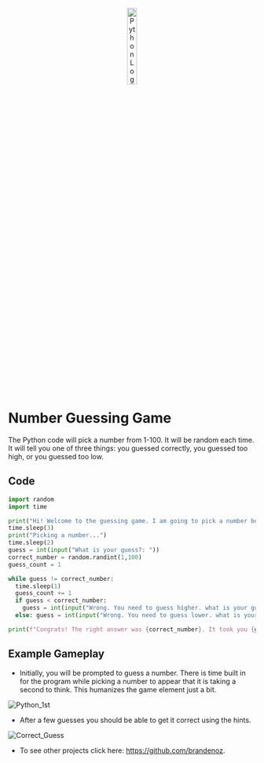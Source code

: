 <p align="center">
 <img src="https://github.com/user-attachments/assets/784c1a3e-f470-4234-ac8f-d98ff29eff9c" alt="Python Logo" width=20%/>
 </p>

 <h1>Number Guessing Game</h1>
 The Python code will pick a number from 1-100. It will be random each time. It will tell you one of three things: you guessed correctly, you guessed too high, or you guessed too low.  
 
 <h2>Code</h2>
 
```python
import random
import time

print("Hi! Welcome to the guessing game. I am going to pick a number between 1 and 100.")
time.sleep(3)
print("Picking a number...")
time.sleep(2)
guess = int(input("What is your guess?: "))
correct_number = random.randint(1,100)
guess_count = 1

while guess != correct_number:
  time.sleep(1)
  guess_count += 1
  if guess < correct_number: 
    guess = int(input("Wrong. You need to guess higher. what is your guess?: "))
  else: guess = int(input("Wrong. You need to guess lower. what is your guess?: "))

print(f"Congrats! The right answer was {correct_number}. It took you {guess_count} guesses.")
```
 
 <h2>Example Gameplay</h2>

- Initially, you will be prompted to guess a number. There is time built in for the program while picking a number to appear that it is taking a second to think. This humanizes the game element just a bit. 

![Python_1st](https://github.com/user-attachments/assets/8742d90d-fbf1-4b2e-ba5b-3314fb6c64a9)

- After a few guesses you should be able to get it correct using the hints. 

![Correct_Guess](https://github.com/user-attachments/assets/03ab12c3-5902-4aca-9fc6-35515029aaf5)

- To see other projects click here: https://github.com/brandenoz. 
